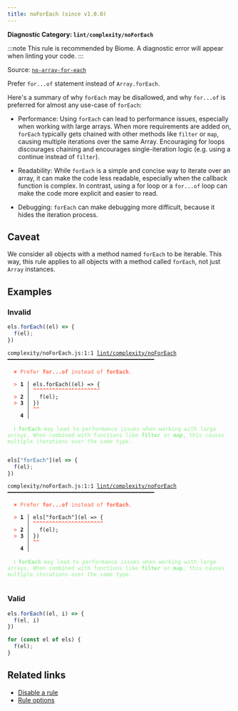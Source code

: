 ```yaml
---
title: noForEach (since v1.0.0)
---
```


**Diagnostic Category: `lint/complexity/noForEach`**

:::note
This rule is recommended by Biome. A diagnostic error will appear when linting your code.
:::

Source: <a href="https://github.com/sindresorhus/eslint-plugin-unicorn/blob/main/docs/rules/no-array-for-each.md" target="_blank"><code>no-array-for-each</code></a>

Prefer `for...of` statement instead of `Array.forEach`.

Here's a summary of why `forEach` may be disallowed, and why `for...of` is preferred for almost any use-case of `forEach`:

- Performance: Using `forEach` can lead to performance issues, especially when working with large arrays.
When more requirements are added on, `forEach` typically gets chained with other methods like `filter` or `map`, causing multiple iterations over the same Array.
Encouraging for loops discourages chaining and encourages single-iteration logic (e.g. using a continue instead of `filter`).


- Readability: While `forEach` is a simple and concise way to iterate over an array, it can make the code less readable, especially when the callback function is complex.
In contrast, using a for loop or a `for...of` loop can make the code more explicit and easier to read.


- Debugging: `forEach` can make debugging more difficult, because it hides the iteration process.



## Caveat

We consider all objects with a method named `forEach` to be iterable.
This way, this rule applies to all objects with a method called `forEach`, not just `Array` instances.

## Examples

### Invalid

```jsx
els.forEach((el) => {
  f(el);
})
```

<pre class="language-text"><code class="language-text">complexity/noForEach.js:1:1 <a href="https://biomejs.dev/linter/rules/no-for-each">lint/complexity/noForEach</a> ━━━━━━━━━━━━━━━━━━━━━━━━━━━━━━━━━━━━━━━━━━━━━━

<strong><span style="color: Tomato;">  </span></strong><strong><span style="color: Tomato;">✖</span></strong> <span style="color: Tomato;">Prefer </span><span style="color: Tomato;"><strong>for...of</strong></span><span style="color: Tomato;"> instead of </span><span style="color: Tomato;"><strong>forEach</strong></span><span style="color: Tomato;">.</span>
  
<strong><span style="color: Tomato;">  </span></strong><strong><span style="color: Tomato;">&gt;</span></strong> <strong>1 │ </strong>els.forEach((el) =&gt; {
   <strong>   │ </strong><strong><span style="color: Tomato;">^</span></strong><strong><span style="color: Tomato;">^</span></strong><strong><span style="color: Tomato;">^</span></strong><strong><span style="color: Tomato;">^</span></strong><strong><span style="color: Tomato;">^</span></strong><strong><span style="color: Tomato;">^</span></strong><strong><span style="color: Tomato;">^</span></strong><strong><span style="color: Tomato;">^</span></strong><strong><span style="color: Tomato;">^</span></strong><strong><span style="color: Tomato;">^</span></strong><strong><span style="color: Tomato;">^</span></strong><strong><span style="color: Tomato;">^</span></strong><strong><span style="color: Tomato;">^</span></strong><strong><span style="color: Tomato;">^</span></strong><strong><span style="color: Tomato;">^</span></strong><strong><span style="color: Tomato;">^</span></strong><strong><span style="color: Tomato;">^</span></strong><strong><span style="color: Tomato;">^</span></strong><strong><span style="color: Tomato;">^</span></strong><strong><span style="color: Tomato;">^</span></strong><strong><span style="color: Tomato;">^</span></strong>
<strong><span style="color: Tomato;">  </span></strong><strong><span style="color: Tomato;">&gt;</span></strong> <strong>2 │ </strong>  f(el);
<strong><span style="color: Tomato;">  </span></strong><strong><span style="color: Tomato;">&gt;</span></strong> <strong>3 │ </strong>})
   <strong>   │ </strong><strong><span style="color: Tomato;">^</span></strong><strong><span style="color: Tomato;">^</span></strong>
    <strong>4 │ </strong>
  
<strong><span style="color: lightgreen;">  </span></strong><strong><span style="color: lightgreen;">ℹ</span></strong> <span style="color: lightgreen;"><strong>forEach</strong></span><span style="color: lightgreen;"> may lead to performance issues when working with large arrays. When combined with functions like </span><span style="color: lightgreen;"><strong>filter</strong></span><span style="color: lightgreen;"> or </span><span style="color: lightgreen;"><strong>map</strong></span><span style="color: lightgreen;">, this causes multiple iterations over the same type.</span>
  
</code></pre>

```jsx
els["forEach"](el => {
  f(el);
})
```

<pre class="language-text"><code class="language-text">complexity/noForEach.js:1:1 <a href="https://biomejs.dev/linter/rules/no-for-each">lint/complexity/noForEach</a> ━━━━━━━━━━━━━━━━━━━━━━━━━━━━━━━━━━━━━━━━━━━━━━

<strong><span style="color: Tomato;">  </span></strong><strong><span style="color: Tomato;">✖</span></strong> <span style="color: Tomato;">Prefer </span><span style="color: Tomato;"><strong>for...of</strong></span><span style="color: Tomato;"> instead of </span><span style="color: Tomato;"><strong>forEach</strong></span><span style="color: Tomato;">.</span>
  
<strong><span style="color: Tomato;">  </span></strong><strong><span style="color: Tomato;">&gt;</span></strong> <strong>1 │ </strong>els[&quot;forEach&quot;](el =&gt; {
   <strong>   │ </strong><strong><span style="color: Tomato;">^</span></strong><strong><span style="color: Tomato;">^</span></strong><strong><span style="color: Tomato;">^</span></strong><strong><span style="color: Tomato;">^</span></strong><strong><span style="color: Tomato;">^</span></strong><strong><span style="color: Tomato;">^</span></strong><strong><span style="color: Tomato;">^</span></strong><strong><span style="color: Tomato;">^</span></strong><strong><span style="color: Tomato;">^</span></strong><strong><span style="color: Tomato;">^</span></strong><strong><span style="color: Tomato;">^</span></strong><strong><span style="color: Tomato;">^</span></strong><strong><span style="color: Tomato;">^</span></strong><strong><span style="color: Tomato;">^</span></strong><strong><span style="color: Tomato;">^</span></strong><strong><span style="color: Tomato;">^</span></strong><strong><span style="color: Tomato;">^</span></strong><strong><span style="color: Tomato;">^</span></strong><strong><span style="color: Tomato;">^</span></strong><strong><span style="color: Tomato;">^</span></strong><strong><span style="color: Tomato;">^</span></strong><strong><span style="color: Tomato;">^</span></strong>
<strong><span style="color: Tomato;">  </span></strong><strong><span style="color: Tomato;">&gt;</span></strong> <strong>2 │ </strong>  f(el);
<strong><span style="color: Tomato;">  </span></strong><strong><span style="color: Tomato;">&gt;</span></strong> <strong>3 │ </strong>})
   <strong>   │ </strong><strong><span style="color: Tomato;">^</span></strong><strong><span style="color: Tomato;">^</span></strong>
    <strong>4 │ </strong>
  
<strong><span style="color: lightgreen;">  </span></strong><strong><span style="color: lightgreen;">ℹ</span></strong> <span style="color: lightgreen;"><strong>forEach</strong></span><span style="color: lightgreen;"> may lead to performance issues when working with large arrays. When combined with functions like </span><span style="color: lightgreen;"><strong>filter</strong></span><span style="color: lightgreen;"> or </span><span style="color: lightgreen;"><strong>map</strong></span><span style="color: lightgreen;">, this causes multiple iterations over the same type.</span>
  
</code></pre>

### Valid

```jsx
els.forEach((el, i) => {
  f(el, i)
})
```

```jsx
for (const el of els) {
  f(el);
}
```

## Related links

- [Disable a rule](/linter/#disable-a-lint-rule)
- [Rule options](/linter/#rule-options)

